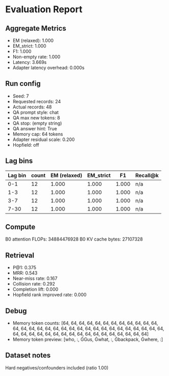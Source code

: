 # Evaluation Report

## Aggregate Metrics

- EM (relaxed): 1.000
- EM_strict: 1.000
- F1: 1.000
- Non-empty rate: 1.000
- Latency: 3.669s
- Adapter latency overhead: 0.000s

## Run config
- Seed: 7
- Requested records: 24
- Actual records: 48
- QA prompt style: chat
- QA max new tokens: 8
- QA stop: (empty string)
- QA answer hint: True
- Memory cap: 64 tokens
- Adapter residual scale: 0.200
- Hopfield: off

## Lag bins
| Lag bin | count | EM (relaxed) | EM_strict | F1 | Recall@k |
| ------- | ----- | ------------- | --------- | --- | -------- |
| 0-1 | 12 | 1.000 | 1.000 | 1.000 | n/a |
| 1-3 | 12 | 1.000 | 1.000 | 1.000 | n/a |
| 3-7 | 12 | 1.000 | 1.000 | 1.000 | n/a |
| 7-30 | 12 | 1.000 | 1.000 | 1.000 | n/a |

## Compute
B0 attention FLOPs: 34884476928
B0 KV cache bytes: 27107328

## Retrieval
- P@1: 0.375
- MRR: 0.543
- Near-miss rate: 0.167
- Collision rate: 0.292
- Completion lift: 0.000
- Hopfield rank improved rate: 0.000

## Debug
- Memory token counts: [64, 64, 64, 64, 64, 64, 64, 64, 64, 64, 64, 64, 64, 64, 64, 64, 64, 64, 64, 64, 64, 64, 64, 64, 64, 64, 64, 64, 64, 64, 64, 64, 64, 64, 64, 64, 64, 64, 64, 64, 64, 64, 64, 64, 64, 64, 64, 64]
- Memory token preview: [who, :, ĠGus, Ġwhat, :, Ġbackpack, Ġwhere, :]

## Dataset notes
Hard negatives/confounders included (ratio 1.00)